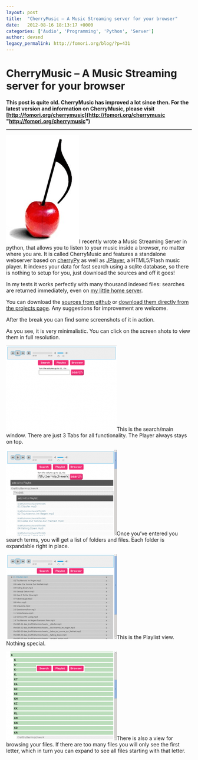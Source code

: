 ```yaml
---
layout: post
title:  "CherryMusic – A Music Streaming server for your browser"
date:   2012-08-16 18:13:17 +0000
categories: ['Audio', 'Programming', 'Python', 'Server']
author: devsnd
legacy_permalink: http://fomori.org/blog/?p=431
---
```



CherryMusic – A Music Streaming server for your browser
=======================================================

**This post is quite old. CherryMusic has improved a lot since then. For the latest version and information on CherryMusic, please visit [http://fomori.org/cherrymusic](http://fomori.org/cherrymusic "http://fomori.org/cherrymusic")**

---

[![](/assets/images/cherry_music_web_notext-e1345133282430.jpg "cherry_music_web_notext")](http://fomori.org/blog/wp-content/uploads/2012/08/cherry_music_web_notext.jpg)I recently wrote a Music Streaming Server in python, that allows you to listen to your music inside a browser, no matter where you are. It is called CherryMusic and features a standalone webserver based on [cherryPy](http://cherrypy.org) as well as [JPlayer](http://jplayer.org), a HTML5/Flash music player. It indexes your data for fast search using a sqlite database, so there is nothing to setup for you, just download the sources and off it goes!

In my tests it works perfectly with many thousand indexed files: searches are returned immediately, even on [my  little home server](http://fomori.org/blog/blog/2011/09/29/cheap-home-server-introducing-the-thin-server/ "Cheap Home Server: Introducing the Thin-Server").

You can download the [sources from github](http://github.com/devsnd/cherrymusic) or [download them directly from the projects page](http://fomori.org/cherrymusic/). Any suggestions for improvement are welcome.

After the break you can find some screenshots of it in action.

As you see, it is very minimalistic. You can click on the screen shots to view them in full resolution.

[![](/assets/images/time1345133898-300x232.png "time1345133898")](http://fomori.org/blog/wp-content/uploads/2012/08/time1345133898.png)This is the search/main window. There are just 3 Tabs for all functionality. The Player always stays on top.

[![](/assets/images/time1345133928-300x232.png "time1345133928")](http://fomori.org/blog/wp-content/uploads/2012/08/time1345133928.png)Once you’ve entered you search terms, you will get a list of folders and files. Each folder is expandable right in place.

[![](/assets/images/time1345133951-300x230.png "time1345133951")](http://fomori.org/blog/wp-content/uploads/2012/08/time1345133951.png)This is the Playlist view. Nothing special.

[![](/assets/images/time1345133998-300x240.png "time1345133998")](http://fomori.org/blog/wp-content/uploads/2012/08/time1345133998.png)There is also a view for browsing your files. If there are too many files you will only see the first letter, which in turn you can expand to see all files starting with that letter.

  

	